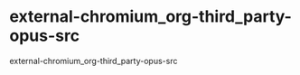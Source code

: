 external-chromium_org-third_party-opus-src
==========================================

external-chromium_org-third_party-opus-src
